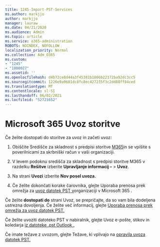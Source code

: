 ```yaml
---
title: 1245-Import-PST-Services
ms.author: markjjo
author: markjjo
manager: lauraw
ms.date: 04/21/2020
ms.audience: Admin
ms.topic: article
ms.service: o365-administration
ROBOTS: NOINDEX, NOFOLLOW
localization_priority: Normal
ms.collection: Adm_O365
ms.custom:
- "1245"
- "1800027"
ms.assetid: ''
ms.openlocfilehash: d4b72ce8d44a3f45381b1866b22172ba92dc3cc5
ms.sourcegitcommit: 1226e9a9601dc8fc8ec427235f3c2dd88ff84ced
ms.translationtype: MT
ms.contentlocale: sl-SI
ms.lasthandoff: 06/02/2021
ms.locfileid: "52721652"
---
```

# <a name="microsoft-365-import-service"></a>Microsoft 365 Uvoz storitve

Če želite dostopati do storitve za uvoz in začeti uvoz:

1. Obiščite Središče za skladnost s predpisi storitve [M365](https://compliance.microsoft.com/)in se vpišite s poverilnicami za skrbniški račun v vaši organizaciji.

1. V levem podoknu središča za skladnost s predpisi storitve M365 v razdelku **Rešitve** izberite **Upravljanje informacij –**  >  **Uvoz**.

1. Na strani **Uvozi** izberite **Nov posel uvoza.**

1. Če želite dokončati korake čarovnika, glejte Uporaba prenosa prek omrežja za [uvoz datotek PST v](/compliance/use-network-upload-to-import-pst-files)organizaciji v Microsoft 365 .

Če želite **dostopati do** strani Uvoz, se prepričajte, da so vam bila dodeljena ustrezna dovoljenja. Če želite več informacij, glejte [Uporaba prenosa prek omrežja za uvoz datotek PST.](/microsoft-365/compliance/importing-pst-files-to-office-365#using-network-upload-to-import-pst-files)

Če želite uvoziti datoteko PST v nabiralnik, glejte Uvoz e-pošte, stikov in koledarja [iz datoteke .pst Outlook .](https://support.office.com/article/import-email-contacts-and-calendar-from-an-outlook-pst-file-431a8e9a-f99f-4d5f-ae48-ded54b3440ac)

Če imate težave z uvozom, glejte Težave, ki vplivajo na [opravila uvoza datotek PST.](/office365/troubleshoot/pst-import-service/issues-with-pst-import-job)

